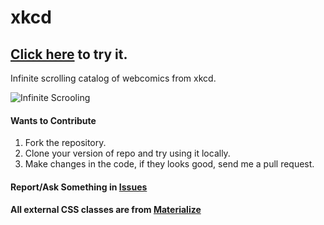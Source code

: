 # xkcd

## [Click here](https://lalitsom.github.io/xkcd/) to try it.

Infinite scrolling catalog of webcomics from xkcd.

<img src="https://imgs.xkcd.com/comics/infinite_scrolling.png" alt="Infinite Scrooling">

#### Wants to Contribute
1. Fork the repository.
2. Clone your version of repo and try using it locally.
3. Make changes in the code, if they looks good, send me a pull request.

#### Report/Ask Something in [Issues](https://github.com/lalitsom/xkcd/issues)


#### All external CSS classes are from [Materialize](http://materializecss.com)

